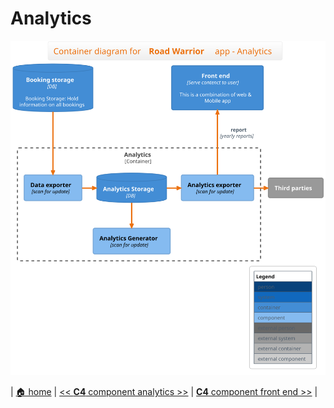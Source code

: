 # Analytics

![analytics](./c4-component_analytics.svg)
 
 | [🏠 home](../../README.md#c4-modeling) | [<< **C4** component analytics >>](./component-analytics.md) | [**C4** component front end >>](./component-front-end.md) |
